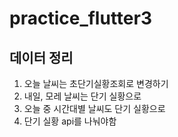 # practice_flutter3

## 데이터 정리

1. 오늘 날씨는 초단기실황조회로 변경하기
2. 내일, 모레 날씨는 단기 실황으로
3. 오늘 중 시간대별 날씨도 단기 실황으로
4. 단기 실황 api를 나눠야함
